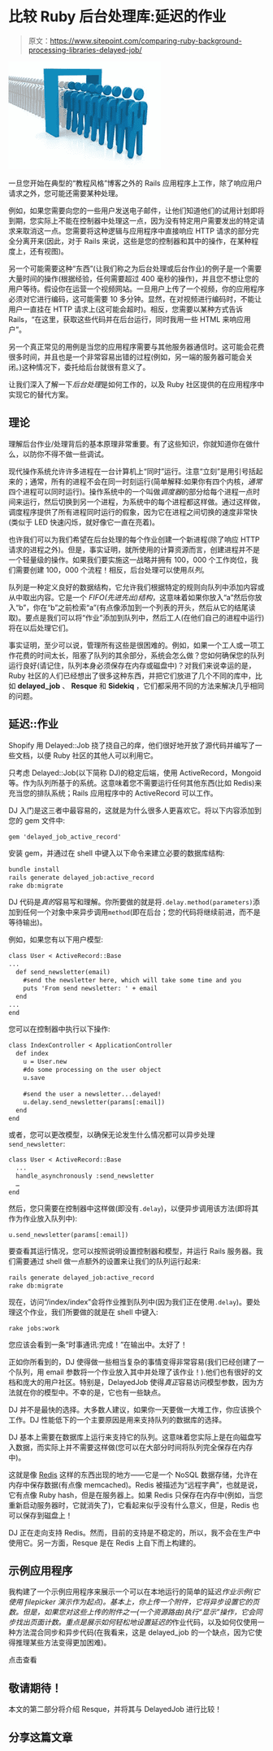# 比较 Ruby 后台处理库:延迟的作业

> 原文：<https://www.sitepoint.com/comparing-ruby-background-processing-libraries-delayed-job/>

[![People and door blue](img/69d2421314be9713afee641580ee3d95.png)](https://www.sitepoint.com/wp-content/uploads/2013/09/Fotolia_52657937_Subscription_XL.jpg)

一旦您开始在典型的“教程风格”博客之外的 Rails 应用程序上工作，除了响应用户请求之外，您可能还需要某种处理。

例如，如果您需要向您的一些用户发送电子邮件，让他们知道他们的试用计划即将到期，您实际上不能在控制器中处理这一点，因为没有特定用户需要发出的特定请求来取消这一点。您需要将这种逻辑与应用程序中直接响应 HTTP 请求的部分完全分离开来(因此，对于 Rails 来说，这些是您的控制器和其中的操作，在某种程度上，还有视图)。

另一个可能需要这种“东西”(让我们称之为后台处理或后台作业)的例子是一个需要大量时间的操作(根据经验，任何需要超过 400 毫秒的操作)，并且您不想让您的用户等待。假设你在运营一个视频网站。一旦用户上传了一个视频，你的应用程序必须对它进行编码，这可能需要 10 多分钟。显然，在对视频进行编码时，不能让用户一直挂在 HTTP 请求上(这可能会超时)。相反，您需要以某种方式告诉 Rails，“在这里，获取这些代码并在后台运行，同时我用一些 HTML 来响应用户”。

另一个真正常见的用例是当您的应用程序需要与其他服务器通信时。这可能会花费很多时间，并且也是一个非常容易出错的过程(例如，另一端的服务器可能会关闭。)这种情况下，委托给后台就很有意义了。

让我们深入了解一下*后台处理*是如何工作的，以及 Ruby 社区提供的在应用程序中实现它的替代方案。

## 理论

理解后台作业/处理背后的基本原理非常重要。有了这些知识，你就知道你在做什么，以防你不得不做一些调试。

现代操作系统允许许多进程在一台计算机上“同时”运行。注意“立刻”是用引号括起来的；通常，所有的进程不会在同一时刻运行(简单解释:如果你有四个内核，*通常*四个进程可以同时运行)。操作系统中的一个叫做*调度器*的部分给每个进程一点时间来运行，然后切换到另一个进程，为系统中的每个进程都这样做。通过这样做，调度程序提供了所有进程同时运行的假象，因为它在进程之间切换的速度非常快(类似于 LED 快速闪烁，就好像它一直在亮着)。

也许我们可以为我们希望在后台处理的每个作业创建一个新进程(除了响应 HTTP 请求的进程之外)。但是，事实证明，就所使用的计算资源而言，创建进程并不是一个轻量级的操作。如果我们要实施这一战略并拥有 100，000 个工作岗位，我们需要创建 100，000 个流程！相反，后台处理可以使用*队列*。

队列是一种定义良好的数据结构，它允许我们根据特定的规则向队列中添加内容或从中取出内容。它是一个 *FIFO(先进先出)结构*，这意味着如果你放入“a”然后你放入“b”，你在“b”之前检索“a”(有点像添加到一个列表的开头，然后从它的结尾读取)。要点是我们可以将“作业”添加到队列中，然后工人(在他们自己的进程中运行)将在以后处理它们。

事实证明，至少可以说，管理所有这些是很困难的。例如，如果一个工人或一项工作花费的时间太长，阻塞了队列的其余部分，系统会怎么做？您如何确保您的队列运行良好(请记住，队列本身必须保存在内存或磁盘中)？对我们来说幸运的是，Ruby 社区的人们已经想出了很多这种东西，并把它们放进了几个不同的库中，比如 **delayed_job** 、 **Resque** 和 **Sidekiq** ，它们都采用不同的方法来解决几乎相同的问题。

## 延迟::作业

Shopify 用 Delayed::Job 挠了挠自己的痒，他们很好地开放了源代码并编写了一些文档，以便 Ruby 社区的其他人可以利用它。

只考虑 Delayed::Job(以下简称 DJ)的稳定后端，使用 ActiveRecord，Mongoid 等。作为队列所基于的系统。这意味着您不需要运行任何其他东西(比如 Redis)来充当您的排队系统；Rails 应用程序中的 ActiveRecord 可以工作。

DJ 入门是这三者中最容易的，这就是为什么很多人更喜欢它。将以下内容添加到您的 gem 文件中:

```
gem 'delayed_job_active_record'
```

安装 gem，并通过在 shell 中键入以下命令来建立必要的数据库结构:

```
bundle install
rails generate delayed_job:active_record
rake db:migrate
```

DJ 代码是*真的*容易写和理解。你所要做的就是将`.delay.method(parameters)`添加到任何一个对象中来异步调用`method`(即在后台；您的代码将继续前进，而不是等待输出)。

例如，如果您有以下用户模型:

```
class User < ActiveRecord::Base
...
  def send_newsletter(email)
    #send the newsletter here, which will take some time and you
    puts 'From send newsletter: ' + email
  end
...
end
```

您可以在控制器中执行以下操作:

```
class IndexController < ApplicationController
  def index
    u = User.new
    #do some processing on the user object
    u.save

    #send the user a newsletter...delayed!
    u.delay.send_newsletter(params[:email])         
  end
end
```

或者，您可以更改模型，以确保无论发生什么情况都可以异步处理`send_newsletter`:

```
class User < ActiveRecord::Base
  ...
  handle_asynchronously :send_newsletter
  …
end
```

然后，您只需要在控制器中这样做(即没有`.delay`)，以便异步调用该方法(即将其作为作业放入队列中):

```
u.send_newsletter(params[:email])
```

要查看其运行情况，您可以按照说明设置控制器和模型，并运行 Rails 服务器。我们需要通过 shell 做一点额外的设置来让我们的队列运行起来:

```
rails generate delayed_job:active_record
rake db:migrate
```

现在，访问“/index/index”会将作业推到队列中(因为我们正在使用`.delay`)。要处理这个作业，我们所要做的就是在 shell 中键入:

```
rake jobs:work
```

您应该会看到一条“时事通讯:完成！”在输出中。太好了！

正如你所看到的，DJ 使得做一些相当复杂的事情变得非常容易(我们已经创建了一个队列，用 email 参数将一个作业放入其中并处理了该作业！).他们也有很好的文档和庞大的用户社区。特别是，DelayedJob 使得*真正*容易访问模型参数，因为方法就在你的模型中。不幸的是，它也有一些缺点。

DJ 并不是最快的选择。大多数人建议，如果你一天要做一大堆工作，你应该换个工作。DJ 性能低下的一个主要原因是用来支持队列的数据库的选择。

DJ 基本上需要在数据库上运行来支持它的队列。这意味着您实际上是在向磁盘写入数据，而实际上并不需要这样做(您可以在大部分时间将队列完全保存在内存中)。

这就是像 [Redis](http://redis.io/) 这样的东西出现的地方——它是一个 NoSQL 数据存储，允许在内存中保存数据(有点像 memcached)。Redis 被描述为“远程字典”，也就是说，它有点像 Ruby hash，但是在服务器上。如果 Redis 只保存在内存中(例如，当您重新启动服务器时，它就消失了)，它看起来似乎没有什么意义，但是，Redis 也可以保存到磁盘上！

DJ 正在走向支持 Redis。然而，目前的支持是不稳定的，所以，我不会在生产中使用它。另一方面，Resque 是在 Redis 上自下而上构建的。

## 示例应用程序

我构建了一个示例应用程序来展示一个可以在本地运行的简单的延迟*作业示例(它使用 filepicker 演示作为起点)。基本上，你上传一个附件，它将异步设置它的页数。但是，如果您对这些上传的附件之一(一个资源路由)执行“显示”操作，它会同步找出页面计数。重点是展示如何轻松地设置延迟的*作业代码，以及如何仅使用一种方法混合同步和异步代码(在我看来，这是 delayed_job 的一个缺点，因为它使得推理某些方法变得更加困难)。

点击查看

## 敬请期待！

本文的第二部分将介绍 Resque，并将其与 DelayedJob 进行比较！

## 分享这篇文章